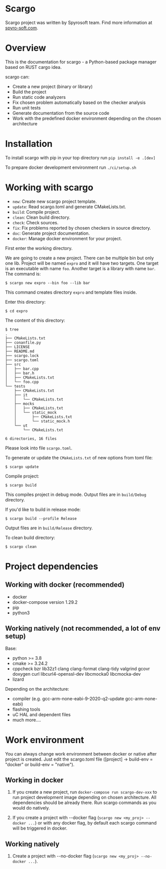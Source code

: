# Scargo 
Scargo project was written by Spyrosoft team. Find more information at [spyro-soft.com](https://spyro-soft.com/career).

# Overview
This is the documentation for scargo - a Python-based package manager based on RUST cargo idea.

scargo can:

- Create a new project (binary or library)
- Build the project
- Run static code analyzers
- Fix chosen problem automatically based on the checker analysis
- Run unit tests
- Generate documentation from the source code
- Work with the predefined docker environment depending on the chosen architecture

# Installation
To install scargo with pip in your top directory run `pip install -e .[dev]`

To prepare docker development environment run `./ci/setup.sh`

# Working with scargo

* `new`: Create new scargo project template.
* `update`: Read scargo.toml and generate CMakeLists.txt.
* `build`: Compile project.
* `clean`: Clean build directory.
* `check`: Check sources.
* `fix`: Fix problems reported by chosen checkers in source directory.
* `doc`: Generate project documentation.
* `docker`: Manage docker environment for your project.

First enter the working directory.

We are going to create a new project. There can be multiple bin but only one lib.
Project will be named `expro` and it will have two targets.
One target is an executable with name `foo`.
Another target is a library with name `bar`.
The command is:

    $ scargo new expro --bin foo --lib bar

This command creates directory `expro` and template files inside.

Enter this directory:

    $ cd expro

The content of this directory:

    $ tree
    .
    ├── CMakeLists.txt
    ├── conanfile.py
    ├── LICENSE
    ├── README.md
    ├── scargo.lock
    ├── scargo.toml
    ├── src
    │   ├── bar.cpp
    │   ├── bar.h
    │   ├── CMakeLists.txt
    │   └── foo.cpp
    └── tests
        ├── CMakeLists.txt
        ├── it
        │   └── CMakeLists.txt
        ├── mocks
        │   ├── CMakeLists.txt
        │   └── static_mock
        │       ├── CMakeLists.txt
        │       └── static_mock.h
        └── ut
            └── CMakeLists.txt
    
    6 directories, 16 files

Please look into file `scargo.toml`.

To generate or update the `CMakeLists.txt` of new options from toml file:

    $ scargo update

Compile project:

    $ scargo build

This compiles project in debug mode. Output files are in `build/Debug` directory.

If you'd like to build in release mode:

    $ scargo build --profile Release

Output files are in `build/Release` directory.

To clean build directory:

    $ scargo clean

# Project dependencies
## Working with docker (recommended)
- docker
- docker-compose version 1.29.2
- pip
- python3

## Working natively (not recommended, a lot of env setup)
Base:

- python >= 3.8
- cmake >= 3.24.2
- cppcheck bzr lib32z1 clang clang-format clang-tidy valgrind gcovr doxygen curl libcurl4-openssl-dev libcmocka0 libcmocka-dev
- lizard

Depending on the architecture:

- compiler (e.g. gcc-arm-none-eabi-9-2020-q2-update gcc-arm-none-eabi)
- flashing tools
- uC HAL and dependent files 
- much more....

# Work environment
You can always change work environment between docker or native after project is created.
Just edit the scargo.toml file ([project] -> build-env = "docker" or build-env = "native").

## Working in docker
1) If you create a new project, run `docker-compose run scargo-dev-xxx` to run project development image depending on chosen architecture. All dependencies should be already there.
Run scargo commands as you would do natively.

2) If you create a project with --docker flag (`scargo new <my_proj> --docker ...`) or with any docker flag, by default each scargo command will be triggered in docker. 

## Working natively
1) Create a project with --no-docker flag (`scargo new <my_proj> --no-docker ...`). 
